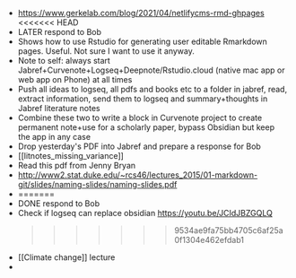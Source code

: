- https://www.gerkelab.com/blog/2021/04/netlifycms-rmd-ghpages
  <<<<<<< HEAD
- LATER respond to Bob
- Shows how to use Rstudio for generating user editable Rmarkdown pages. Useful. Not sure I want to use it anyway.
- Note to self: always start Jabref+Curvenote+Logseq+Deepnote/Rstudio.cloud (native mac app or web app on Phone) at all times
- Push all ideas to logseq, all pdfs and books etc to a folder in jabref, read, extract information, send them to logseq and summary+thoughts in Jabref literature  notes
- Combine these two to write a block in Curvenote project to create permanent note+use for a scholarly paper, bypass Obsidian but keep the app in any case
- Drop yesterday's PDF into Jabref and prepare a response for Bob
- [[litnotes_missing_variance]]
- Read this pdf from Jenny Bryan
- http://www2.stat.duke.edu/~rcs46/lectures_2015/01-markdown-git/slides/naming-slides/naming-slides.pdf
-
  =======
- DONE respond to Bob
- Check if logseq can replace obsidian
  https://youtu.be/JCIdJBZGQLQ
  >>>>>>> 9534ae9fa75bb4705c6af25a0f1304e462efdab1
- [[Climate change]] lecture
-